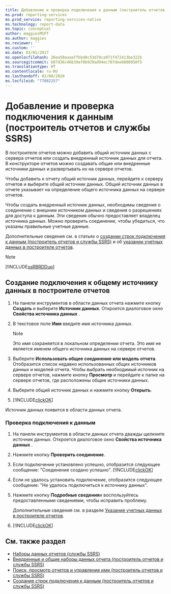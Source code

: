 ```yaml
---
title: Добавление и проверка подключения к данным (построитель отчетов) | Документация Майкрософт
ms.prod: reporting-services
ms.prod_service: reporting-services-native
ms.technology: report-data
ms.topic: conceptual
author: maggiesMSFT
ms.author: maggies
ms.reviewer: ''
ms.custom: ''
ms.date: 03/01/2017
ms.openlocfilehash: 26ea58eaaaffbbd0c53d78ca971f472413be322b
ms.sourcegitcommit: b87d36c46b39af8b929ad94ec707dee8800950f5
ms.translationtype: HT
ms.contentlocale: ru-RU
ms.lasthandoff: 02/08/2020
ms.locfileid: "77082257"
---
```

# <a name="add-and-verify-a-data-connection-report-builder-and-ssrs"></a>Добавление и проверка подключения к данным (построитель отчетов и службы SSRS)

В построителе отчетов можно добавить общий источник данных с сервера отчетов или создать внедренный источник данных для отчета. В конструкторе отчетов можно создавать общие или внедренные источники данных и развертывать их на сервере отчетов.

Чтобы добавить к отчету общий источник данных, перейдите к серверу отчетов и выберите общий источник данных. Общий источник данных в отчете указывает на определение общего источника данных на сервере отчетов.

Чтобы создать внедренный источник данных, необходимы сведения о соединении с внешним источником данных и сведения о разрешениях для доступа к данным. Эти сведения обычно предоставляет владелец источника данных. Можно проверить соединение, чтобы убедиться, что указаны правильные учетные данные.

Дополнительные сведения см. в статьях о [создании строк подключения к данным (построитель отчетов и службы SSRS)](data-connections-data-sources-and-connection-strings-report-builder-and-ssrs.md) и об [указании учетных данных в построителе отчетов](https://docs.microsoft.com/sql/reporting-services/report-data/specify-credential-and-connection-information-for-report-data-sources?view=sql-server-2017).

> [!NOTE]  
> [!INCLUDE[ssRBRDDup](../../includes/ssrbrddup-md.md)]

## <a name="to-create-a-connection-to-a-shared-data-source-in-report-builder"></a>Создание подключения к общему источнику данных в построителе отчетов

1. На панели инструментов в области данных отчета нажмите кнопку **Создать** и выберите **Источник данных**. Откроется диалоговое окно **Свойства источника данных** .

2. В текстовое поле **Имя** введите имя источника данных.

    > [!NOTE]  
    >  Это имя сохраняется в локальном определении отчета. Это имя не является именем общего источника данных на сервере отчетов. 

3. Выберите **Использовать общее соединение или модель отчета**. Отобразится список недавно использованных общих источников данных и моделей отчета. Чтобы выбрать необходимый источник на сервере отчетов, нажмите кнопку **Просмотр** и перейдите к папке на сервере отчетов, где расположены общие источники данных.

4. Выберите общий источник данных и нажмите кнопку **Открыть**.

5. [!INCLUDE[clickOK](../../includes/clickok-md.md)]  

Источник данных появится в области данных отчета.

### <a name="to-verify-a-data-connection"></a>Проверка подключения к данным  

1. На панели инструментов в области данных отчета дважды щелкните источник данных. Откроется диалоговое окно **Свойства источника данных** .

2. Нажмите кнопку **Проверить соединение**.

3. Если подключение установлено успешно, отобразится следующее сообщение: "Соединение создано успешно". [!INCLUDE[clickOK](../../includes/clickok-md.md)]  

4. Если не удалось установить подключение, отобразится следующее сообщение: "Не удалось подключиться к источнику данных".  

5. Нажмите кнопку **Подробные сведения**и воспользуйтесь предоставленными сведениями, чтобы исправить проблему.

    Дополнительные сведения см. в разделе [Указание учетных данных в построителе отчетов](https://docs.microsoft.com/sql/reporting-services/report-data/specify-credential-and-connection-information-for-report-data-sources?view=sql-server-2017).

6. [!INCLUDE[clickOK](../../includes/clickok-md.md)]  

## <a name="see-also"></a>См. также раздел

- [Наборы данных отчетов (службы SSRS)](../../reporting-services/report-data/report-datasets-ssrs.md)   
- [Внедренные и общие наборы данных отчета (построитель отчетов и службы SSRS)](../../reporting-services/report-data/report-embedded-datasets-and-shared-datasets-report-builder-and-ssrs.md)
- [Поиск, просмотр отчетов и управление ими (построитель отчетов и службы SSRS)](../../reporting-services/report-builder/finding-viewing-and-managing-reports-report-builder-and-ssrs.md)
- [Создание строк подключения к данным (построитель отчетов и службы SSRS)](data-connections-data-sources-and-connection-strings-report-builder-and-ssrs.md)